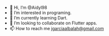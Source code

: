 - 👋 Hi, I’m @Aidyl98
- 👀 I’m interested in programing.
- 🌱 I’m currently learning Dart.
- 💞️ I’m looking to collaborate on Flutter apps.
- 📫 How to reach me jgarciaalbalah@gmail.com

<!---
Aidyl98/Aidyl98 is a ✨ special ✨ repository because its `README.md` (this file) appears on your GitHub profile.
You can click the Preview link to take a look at your changes.
--->
